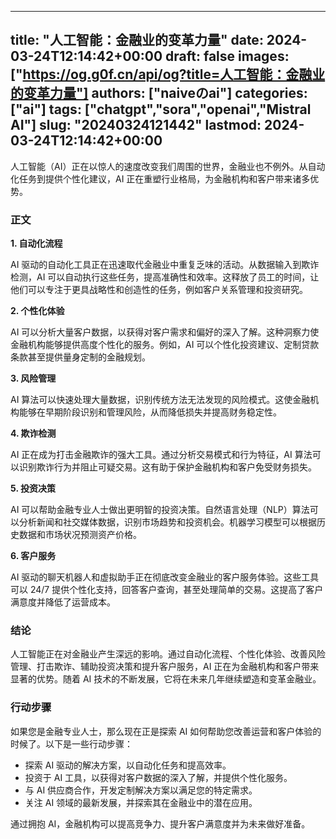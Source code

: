 
---
title: "人工智能：金融业的变革力量"
date: 2024-03-24T12:14:42+00:00
draft: false
images: ["https://og.g0f.cn/api/og?title=人工智能：金融业的变革力量"]
authors: ["naiveのai"]
categories: ["ai"]
tags: ["chatgpt","sora","openai","Mistral AI"]
slug: "20240324121442"
lastmod: 2024-03-24T12:14:42+00:00
---
人工智能（AI）正在以惊人的速度改变我们周围的世界，金融业也不例外。从自动化任务到提供个性化建议，AI 正在重塑行业格局，为金融机构和客户带来诸多优势。

### 正文

**1. 自动化流程**

AI 驱动的自动化工具正在迅速取代金融业中重复乏味的活动。从数据输入到欺诈检测，AI 可以自动执行这些任务，提高准确性和效率。这释放了员工的时间，让他们可以专注于更具战略性和创造性的任务，例如客户关系管理和投资研究。

**2. 个性化体验**

AI 可以分析大量客户数据，以获得对客户需求和偏好的深入了解。这种洞察力使金融机构能够提供高度个性化的服务。例如，AI 可以个性化投资建议、定制贷款条款甚至提供量身定制的金融规划。

**3. 风险管理**

AI 算法可以快速处理大量数据，识别传统方法无法发现的风险模式。这使金融机构能够在早期阶段识别和管理风险，从而降低损失并提高财务稳定性。

**4. 欺诈检测**

AI 正在成为打击金融欺诈的强大工具。通过分析交易模式和行为特征，AI 算法可以识别欺诈行为并阻止可疑交易。这有助于保护金融机构和客户免受财务损失。

**5. 投资决策**

AI 可以帮助金融专业人士做出更明智的投资决策。自然语言处理（NLP）算法可以分析新闻和社交媒体数据，识别市场趋势和投资机会。机器学习模型可以根据历史数据和市场状况预测资产价格。

**6. 客户服务**

AI 驱动的聊天机器人和虚拟助手正在彻底改变金融业的客户服务体验。这些工具可以 24/7 提供个性化支持，回答客户查询，甚至处理简单的交易。这提高了客户满意度并降低了运营成本。

### 结论

人工智能正在对金融业产生深远的影响。通过自动化流程、个性化体验、改善风险管理、打击欺诈、辅助投资决策和提升客户服务，AI 正在为金融机构和客户带来显著的优势。随着 AI 技术的不断发展，它将在未来几年继续塑造和变革金融业。

### 行动步骤

如果您是金融专业人士，那么现在正是探索 AI 如何帮助您改善运营和客户体验的时候了。以下是一些行动步骤：

* 探索 AI 驱动的解决方案，以自动化任务和提高效率。
* 投资于 AI 工具，以获得对客户数据的深入了解，并提供个性化服务。
* 与 AI 供应商合作，开发定制解决方案以满足您的特定需求。
* 关注 AI 领域的最新发展，并探索其在金融业中的潜在应用。

通过拥抱 AI，金融机构可以提高竞争力、提升客户满意度并为未来做好准备。